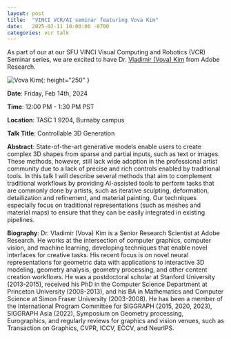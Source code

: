 ```yaml
---
layout: post
title:  "VINCI VCR/AI seminar featuring Vova Kim"
date:   2025-02-11 10:00:00 -0700
categories: vcr talk
---
```


As part of our at our SFU VINCI Visual Computing and Robotics (VCR) Seminar series, we are excited to have Dr. [Vladimir (Vova) Kim](http://www.vovakim.com/) from Adobe Research.

![Vova Kim](http://www.vovakim.com/images/me5.jpg){: height="250" }

**Date**: Friday, Feb 14th, 2024

**Time**: 12:00 PM - 1:30 PM PST

**Location**: TASC 1 9204, Burnaby campus

**Talk Title**: Controllable 3D Generation

**Abstract**: State-of-the-art generative models enable users to create complex 3D shapes from sparse and partial inputs, such as text or images. These methods, however, still lack wide adoption in the professional artist community due to a lack of precise and rich controls enabled by traditional tools. In this talk I will describe several methods that aim to complement traditional workflows by providing AI-assisted tools to perform tasks that are commonly done by artists, such as iterative sculpting, deformation, detailization and refinement, and material painting. Our techniques especially focus on traditional representations (such as meshes and material maps) to ensure that they can be easily integrated in existing pipelines.

**Biography**: Dr. Vladimir (Vova) Kim is a Senior Research Scientist at Adobe Research. He works at the intersection of computer graphics, computer vision, and machine learning, developing techniques that enable novel interfaces for creative tasks. His recent focus is on novel neural representations for geometric data with applications to interactive 3D modeling, geometry analysis, geometry processing, and other content creation workflows. He was a postdoctoral scholar at Stanford University (2013-2015), received his PhD in the Computer Science Department at Princeton University (2008-2013), and his BA in Mathematics and Computer Science at Simon Fraser University (2003-2008). He has been a member of the International Program Committee for SIGGRAPH (2015, 2020, 2023), SIGGRAPH Asia (2022), Symposium on Geometry processing, Eurographics, and regularly reviews for graphics and vision venues, such as Transaction on Graphics, CVPR, ICCV, ECCV, and NeurIPS.